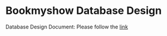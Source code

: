 # Bookmyshow Database Design

Database Design Document: Please follow the [link](https://docs.google.com/document/d/1QkBCBFpChGMxVJIewgRgi0eQlKIiKHOV2JR5iC_utr8/edit?usp=sharing)

